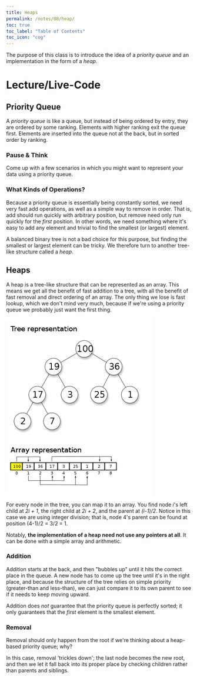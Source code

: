 ```yaml
---
title: Heaps
permalink: /notes/08/heap/
toc: true
toc_label: "Table of Contents"
toc_icon: "cog"
---
```


The purpose of this class is to introduce the idea of a _priority queue_ and an implementation in the form of a _heap_. 

# Lecture/Live-Code

## Priority Queue

A _priority queue_ is like a queue, but instead of being ordered by entry, they are ordered by some ranking. Elements with higher ranking exit the queue first. Elements are inserted into the queue not at the back, but in sorted order by ranking. 
### Pause & Think

Come up with a few scenarios in which you might want to represent your data using a priority queue. 

### What Kinds of Operations?

Because a priority queue is essentially being constantly sorted, we need very fast add operations, as well as a simple way to remove in order. That is, add should run quickly with arbitrary position, but remove need only run quickly for the _first_ position. In other words, we need something where it's easy to add any element and trivial to find the smallest (or largest) element. 

A balanced binary tree is not a bad choice for this purpose, but finding the smallest or largest element can be tricky. We therefore turn to another tree-like structure called a _heap_. 

## Heaps

A heap is a tree-like structure that can be represented as an array. This means we get all the benefit of fast addition to a tree, with all the benefit of fast removal and direct ordering of an array. The only thing we lose is fast lookup, which we don't mind very much, because if we're using a priority queue we probably just want the first thing. 

![max heap](../../../assets/maxheap.png)

For every node in the tree, you can map it to an array. You find node _i_'s left child at _2i + 1_, the right child at _2i + 2_, and the parent at _(i-1)/2_. Notice in this case we are using integer division; that is, node 4's parent can be found at position (4-1)/2 = 3/2 = 1.

Notably, **the implementation of a heap need not use any pointers at all**. It can be done with a simple array and arithmetic. 

### Addition

Addition starts at the back, and then "bubbles up" until it hits the correct place in the queue. A new node has to come up the tree until it's in the right place, and because the structure of the tree relies on simple priority (greater-than and less-than), we can just compare it to its own parent to see if it needs to keep moving upward. 

Addition does _not_ guarantee that the priority queue is perfectly sorted; it only guarantees that the _first_ element is the smallest element. 

### Removal

Removal should only happen from the root if we're thinking about a heap-based priority queue; why? 

In this case, removal 'trickles down'; the last node becomes the new root, and then we let it fall back into its proper place by checking children rather than parents and siblings. 